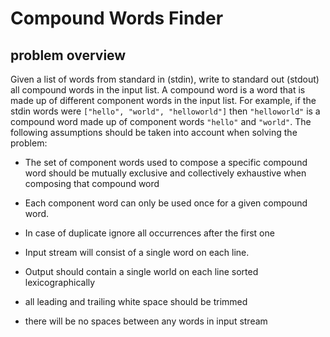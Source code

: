 # Compound Words Finder

## problem overview

Given a list of words from standard in (stdin), write to standard out (stdout) all compound words in the input list.
A compound word is a word that is made up of different component words in the input list. For example, if
the stdin words were `["hello", "world", "helloworld"]` then `"helloworld"` is a compound word made up of component words
`"hello"` and `"world"`. The following assumptions should be taken into account when solving the problem:

- The set of component words used to compose a specific compound word should be mutually exclusive and collectively exhaustive when composing that compound word

- Each component word can only be used once for a given compound word.
- In case of duplicate ignore all occurrences after the first one
- Input stream will consist of a single word on each line.
- Output should contain a single world on each line sorted lexicographically
- all leading and trailing white space should be trimmed
- there will be no spaces between any words in input stream
